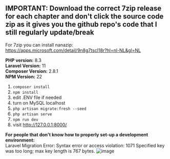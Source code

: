 <h2>IMPORTANT: Download the correct 7zip release for each chapter and don't click the source code zip as it gives you the github repo's code that I still regularly update/break</h2>
  
For 7zip you can install nanazip: https://apps.microsoft.com/detail/9n8g7tscl18r?hl=nl-NL&gl=NL
  
**PHP version:** 8.3  
**Laravel Version:** 11  
**Composer Version:** 2.8.1  
**NPM Version:** 22
  
1. ```composer install```
2. ```npm install```
3. edit .ENV file if needed
4. turn on MySQL localhost
5. ```php artisan migrate:fresh --seed```
6. ```php artisan serve```
7. ```npm run dev```
8. visit http://127.0.0.1:8000/

**For people that don't know how to properly set-up a development environment:**  
Laravel Migration Error: Syntax error or access violation: 1071 Specified key was too long; max key length is 767 bytes.
![image](https://github.com/user-attachments/assets/49b101d9-16b2-464e-af7a-aea5ab8f3a6f)

